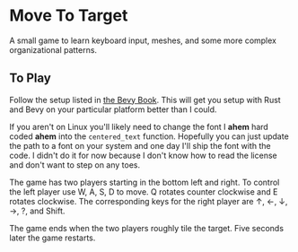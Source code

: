 # Move To Target

A small game to learn keyboard input, meshes, and some more complex
organizational patterns.

## To Play

Follow the setup listed in [the Bevy Book][bevy]. This will get you setup with
Rust and Bevy on your particular platform better than I could.

If you aren't on Linux you'll likely need to change the font I **ahem** hard
coded **ahem** into the `centered_text` function. Hopefully you can just update
the path to a font on your system and one day I'll ship the font with the code.
I didn't do it for now because I don't know how to read the license and don't
want to step on any toes.

The game has two players starting in the bottom left and right. To control the
left player use W, A, S, D to move. Q rotates counter clockwise and E rotates
clockwise. The corresponding keys for the right player are ↑, ←, ↓, →, ?, and
Shift.

The game ends when the two players roughly tile the target. Five seconds later
the game restarts.

[bevy]: https://bevyengine.org/learn/book/getting-started/setup/
